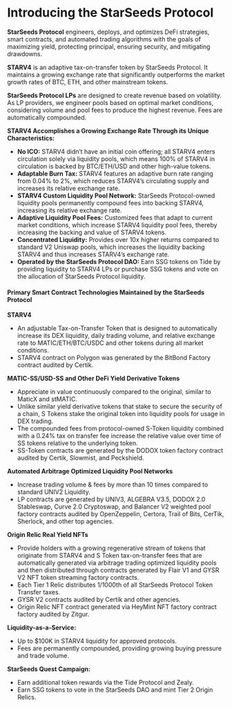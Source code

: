 # Introducing the StarSeeds Protocol

**StarSeeds Protocol** engineers, deploys, and optimizes DeFi strategies, smart contracts, and automated trading algorithms with the goals of maximizing yield, protecting principal, ensuring security, and mitigating drawdowns.

**STARV4** is an adaptive tax-on-transfer token by StarSeeds Protocol. It maintains a growing exchange rate that significantly outperforms the market growth rates of BTC, ETH, and other mainstream tokens.

**StarSeeds Protocol LPs** are designed to create revenue based on volatility. As LP providers, we engineer pools based on optimal market conditions, considering volume and pool fees to produce the highest revenue. Fees are automatically compounded.

**STARV4 Accomplishes a Growing Exchange Rate Through its Unique Characteristics:**

* **No ICO:** STARV4 didn’t have an initial coin offering; all STARV4 enters circulation solely via liquidity pools, which means 100% of STARV4 in circulation is backed by BTC/ETH/USD and other high-value tokens.
* **Adaptable Burn Tax:** STARV4 features an adaptive burn rate ranging from 0.04% to 2%, which reduces STARV4’s circulating supply and increases its relative exchange rate.
* **STARV4 Custom Liquidity Pool Network:** StarSeeds Protocol-owned liquidity pools permanently compound fees into backing STARV4, increasing its relative exchange rate.
* **Adaptive Liquidity Pool Fees:** Customized fees that adapt to current market conditions, which increase STARV4 liquidity pool fees, thereby increasing the backing and value of STARV4 tokens.
* **Concentrated Liquidity:** Provides over 10x higher returns compared to standard V2 Uniswap pools, which increases the liquidity backing STARV4 and thus increases STARV4’s exchange rate.
* **Operated by the StarSeeds Protocol DAO:** Earn SSG tokens on Tide by providing liquidity to STARV4 LPs or purchase SSG tokens and vote on the allocation of StarSeeds Protocol liquidity.

#### Primary Smart Contract Technologies Maintained by the StarSeeds Protocol

**STARV4**

* An adjustable Tax-on-Transfer Token that is designed to automatically increase its DEX liquidity, daily trading volume, and relative exchange rate to MATIC/ETH/BTC/USDC and other tokens during all market conditions.
* STARV4 contract on Polygon was generated by the BitBond Factory contract audited by Certik.

**MATIC-SS/USD-SS and Other DeFi Yield Derivative Tokens**

* Appreciate in value continuously compared to the original, similar to MaticX and stMATIC.
* Unlike similar yield derivative tokens that stake to secure the security of a chain, S Tokens stake the original token into liquidity pools for usage in DEX trading.
* The compounded fees from protocol-owned S-Token liquidity combined with a 0.24% tax on transfer fee increase the relative value over time of SS tokens relative to the underlying token.
* SS-Token contracts are generated by the DODOX token factory contract audited by Certik, Slowmist, and Peckshield.

**Automated Arbitrage Optimized Liquidity Pool Networks**

* Increase trading volume & fees by more than 10 times compared to standard UNIV2 Liquidity.
* LP contracts are generated by UNIV3, ALGEBRA V3.5, DODOX 2.0 Stableswap, Curve 2.0 Cryptoswap, and Balancer V2 weighted pool factory contracts audited by OpenZeppelin, Certora, Trail of Bits, CerTik, Sherlock, and other top agencies.

**Origin Relic Real Yield NFTs**

* Provide holders with a growing regenerative stream of tokens that originate from STARV4 and S Token tax-on-transfer fees that are automatically generated via arbitrage trading optimized liquidity pools and then distributed through contracts generated by Flair V1 and GYSR V2 NFT token streaming factory contracts.
* Each Tier 1 Relic distributes 1/1000th of all StarSeeds Protocol Token Transfer taxes.
* GYSR V2 contracts audited by Certik and other agencies.
* Origin Relic NFT contract generated via HeyMint NFT factory contract factory audited by Zitgur.

**Liquidity-as-a-Service:**

* Up to $100K in STARV4 liquidity for approved protocols.
* Fees are permanently compounded, providing growing buying pressure and trade volume.

**StarSeeds Quest Campaign:**

* Earn additional token rewards via the Tide Protocol and Zealy.
* Earn SSG tokens to vote in the StarSeeds DAO and mint Tier 2 Origin Relics.



####

####

####

####

####









